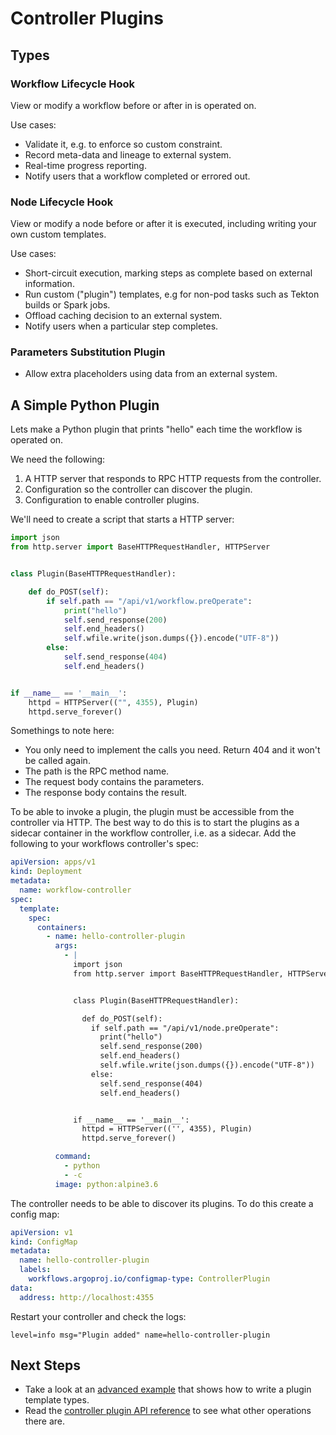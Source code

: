 # Controller Plugins

## Types

### Workflow Lifecycle Hook

View or modify a workflow before or after in is operated on.

Use cases:

* Validate it, e.g. to enforce so custom constraint.
* Record meta-data and lineage to external system.
* Real-time progress reporting.
* Notify users that a workflow completed or errored out.

### Node Lifecycle Hook

View or modify a node before or after it is executed, including writing your own custom templates.

Use cases:

* Short-circuit execution, marking steps as complete based on external information.
* Run custom ("plugin") templates, e.g for non-pod tasks such as Tekton builds or Spark jobs.
* Offload caching decision to an external system.
* Notify users when a particular step completes.

### Parameters Substitution Plugin

* Allow extra placeholders using data from an external system.

## A Simple Python Plugin

Lets make a Python plugin that prints "hello" each time the workflow is operated on.

We need the following:

1. A HTTP server that responds to RPC HTTP requests from the controller.
2. Configuration so the controller can discover the plugin.
3. Configuration to enable controller plugins.

We'll need to create a script that starts a HTTP server:

```python
import json
from http.server import BaseHTTPRequestHandler, HTTPServer


class Plugin(BaseHTTPRequestHandler):

    def do_POST(self):
        if self.path == "/api/v1/workflow.preOperate":
            print("hello")
            self.send_response(200)
            self.end_headers()
            self.wfile.write(json.dumps({}).encode("UTF-8"))
        else:
            self.send_response(404)
            self.end_headers()


if __name__ == '__main__':
    httpd = HTTPServer(("", 4355), Plugin)
    httpd.serve_forever()
```

Somethings to note here:

* You only need to implement the calls you need. Return 404 and it won't be called again.
* The path is the RPC method name.
* The request body contains the parameters.
* The response body contains the result.

To be able to invoke a plugin, the plugin must be accessible from the controller via HTTP. The best way to do this is to
start the plugins as a sidecar container in the workflow controller, i.e. as a sidecar. Add the following to your
workflows controller's spec:

```yaml
apiVersion: apps/v1
kind: Deployment
metadata:
  name: workflow-controller
spec:
  template:
    spec:
      containers:
        - name: hello-controller-plugin
          args:
            - |
              import json
              from http.server import BaseHTTPRequestHandler, HTTPServer


              class Plugin(BaseHTTPRequestHandler):

                def do_POST(self):
                  if self.path == "/api/v1/node.preOperate":
                    print("hello")
                    self.send_response(200)
                    self.end_headers()
                    self.wfile.write(json.dumps({}).encode("UTF-8"))
                  else:
                    self.send_response(404)
                    self.end_headers()


              if __name__ == '__main__':
                httpd = HTTPServer(('', 4355), Plugin)
                httpd.serve_forever()

          command:
            - python
            - -c
          image: python:alpine3.6
```

The controller needs to be able to discover its plugins. To do this create a config map:

```yaml
apiVersion: v1
kind: ConfigMap
metadata:
  name: hello-controller-plugin
  labels:
    workflows.argoproj.io/configmap-type: ControllerPlugin
data:
  address: http://localhost:4355
```

Restart your controller and check the logs:

```
level=info msg="Plugin added" name=hello-controller-plugin
```

## Next Steps

* Take a look at
  an [advanced example](https://github.com/argoproj/argo-workflows/tree/dev-plugins/examples/plugins/controller/hello)
  that shows how to write a plugin template types.
* Read the [controller plugin API reference](controller_swagger.md) to see what other operations there are.


